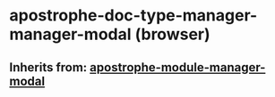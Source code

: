 # apostrophe-doc-type-manager-manager-modal (browser)
## Inherits from: [apostrophe-module-manager-modal](../apostrophe-module/browser-apostrophe-module-manager-modal.md)

